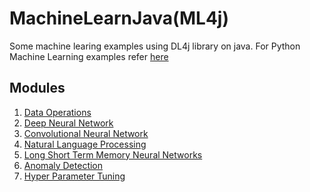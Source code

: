 # MachineLearnJava(ML4j)

Some machine learing examples using DL4j library on java.
For Python Machine Learning examples refer [here](https://github.com/abondar24/MachineLearnPython)

## Modules

1. [Data Operations](DataOperations/README.md)
2. [Deep Neural Network](DeepNetwork/README.md)
3. [Convolutional Neural Network](ConvolutionalNetwork/README.md)
4. [Natural Language Processing](NaturalLangProcessing/README.md)
5. [Long Short Term Memory Neural Networks](LstmNet/README.md)
6. [Anomaly Detection](AnomalyDetection/README.md)
7. [Hyper Parameter Tuning](HyperTuning/README.md)
